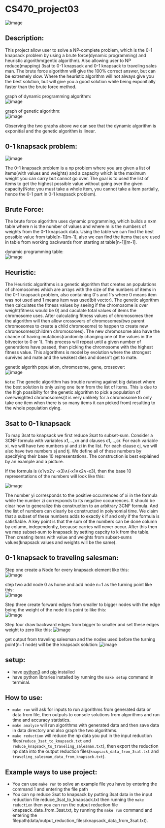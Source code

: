 # CS470_project03

![image](https://user-images.githubusercontent.com/60998598/234996445-2dd3a444-62e7-47af-8d9e-9f6eb4a0fdda.png)


## Description:
This project allow user to solve a NP-complete problem, which is the 0-1 knapsack problem by using a brute force(dynamic programming) and heuristic algorithm(gentic algorithm). Also allowing user to NP reduce(mapping) 3sat to 0-1 knapsack and 0-1 knapsack to traveling sales man. The brute force algorithm will give the 100% correct answer, but can be extremely slow. Where the heuristic algorithm will not always give you the best solution, but will give you a good solution while being exponitially faster than the brute force method.

graph of dynamic programming algorithm:  
![image](https://user-images.githubusercontent.com/60998598/234999877-ba6689ff-2c45-439f-8cec-cb3a623469a8.png)

graph of genetic algorithm:  
![image](https://user-images.githubusercontent.com/60998598/234999764-2456f4af-0eff-45b0-9e3b-cb493882780f.png)  

Observing the two graphs above we can see that the dynamic algorithm is exponitial and the genetic algorithm is linear.

## 0-1 knapsack problem:
![image](https://user-images.githubusercontent.com/60998598/234992912-b87e4310-10c3-4747-b3e8-2d315a1e6c9a.png)  

The 0-1 knapsack problem is a np problem where you are given a list of items(with values and weights) and a capacity which is the maximum weight you can carry but cannot go over. The goal is to used the list of items to get the highest possible value without going over the given capacity(Note: you must take a whole item, you cannot take a item partially, hence the 0-1 part in 0-1 knapsack problem).

## Brute Force:
The brute force algorithm uses dynamic programming, which builds a nxm table where n is the number of values and where m is the numbers of weights from the 0-1 knapsack data. Using the table we can find the best possible value from table[n-1][m-1], also we can find the items that are used in table from working backwards from starting at table[n-1][m-1].  

dynamic programming table:  
![image](https://user-images.githubusercontent.com/60998598/234991360-cc01b9ac-2907-417c-9b55-b84493d330ae.png)


## Heuristic:
The Heuristic algorithms is a genetic algorithm that creates an populations of chromosomes which are arrays with the size of the numbers of items in the 0-1 knapsack problem, also containing 0's and 1's where 0 means item was not used and 1 means item was used(bit vector). The genetic algorithm then calculates the fitness values by seeing if the chromosome is over weight(fitness would be 0) and caculate total values of items the chromosome uses. After calculating fitness values of chromosomes then the algorithm will then allow crossovers of chromosomes(two parent chromosomes to create a child chromosome) to happen to create new chromosomes(children chromosomes). The new chromosome also have the chance of having mutations(randomily changing one of the values in the bitvector to 0 or 1). This process will repeat until a given number of generations have passed, then picking the chromosome with the highest fitness value. This algorithms is model by evolution where the strongest survives and mate and the weakest dies and doesn't get to mate.  

genetic algorith population, chromosome, gene, crossover:  
![image](https://user-images.githubusercontent.com/60998598/234992289-e7063a6e-7369-440e-904f-decd8d6886e7.png)  

`Note`: The genetic algorithm has trouble running against big dataset where the best solution is only using one item from the list of items. This is due to the high possibilty for the genetic algorithm to pick a population of overweighted chromosomes(it is very unlikely for a chromosome to only take one item when there is so many items it can picked from) resulting to the whole population dying.

## 3sat to 0-1 knapsack
To map 3sat to knapsack we first reduce 3sat to subset-sum. Consider a 3CNF formula with variables x1,...,xn and clauses c1,...,cr. For each variable xi, we will have two numbers yi and zi in the list. For each clause cj, we will also have two numbers sj and tj. We define all of these numbers by specifying their base 10 representations. The construction is best explained by an example and a picture.  

If the formula is (x1∨x2∨ -x3)∧(-x1∨x2∨-x3), then the base 10 representations of the numbers will look like this: 

![image](https://user-images.githubusercontent.com/60998598/234988970-a16ea5a1-f1ec-4778-aaf9-e5b057dbefa2.png)  

The number yi corresponds to the positive occurrences of xi in the formula while the number zi corresponds to its negative occurrences. It should be clear how to generalize this construction to an arbitrary 3CNF formula. And the list of numbers can clearly be constructed in polynomial time. We claim that a subset of these numbers adds to exactly k if and only if the formula is satisfiable. A key point is that the sum of the numbers can be done column by column, independently, because carries will never occur. After this then we map subset-sum to knapsack by setting capcity to k from the table. Then creating items with value and weights from subset-sums values(knapsack values and weights will be the same). 

## 0-1 knapsack to traveling salesman:
Step one create a Node for every knapsack element like this:  
![image](https://user-images.githubusercontent.com/60998598/235017473-50385df9-23c1-4928-b2c0-f9cf85f9b1b2.png)

step two add node 0 as home and add node n+1 as the turning point like this:  
![image](https://user-images.githubusercontent.com/60998598/235017625-3c780bb6-d7a7-49b5-aa29-2c61499b5fb4.png)

Step three create forward edges from smaller to bigger nodes with the edge being the weight of the node it is point to like this:  
![image](https://user-images.githubusercontent.com/60998598/235017786-1860bca0-a4cf-4138-9ce4-571dbd596c1f.png)

Step four draw backward edges from bigger to smaller and set these edges weight to zero like this:
![image](https://user-images.githubusercontent.com/60998598/235017961-c77077e0-e28c-4992-b49c-68e3b720683a.png)

get output from traveling salesman and the nodes used before the turning point(n+1 node) will be the knapsack solution:
![image](https://user-images.githubusercontent.com/60998598/235018105-3cb45ec1-bde0-46e9-adac-edc661e8ecb0.png)

## setup:
- have [python3](https://www.python.org/) and [pip](https://pip.pypa.io/en/stable/installation/) installed
- have python libraries installed by running the `make setup` command in terminal.

## How to use:
- `make run` will ask for inputs to run algorithms from generated data or data from file, then outputs to console solutions from algorithms and run time and accuracy statistics.
- `make analyze` will run algorithms with generated data and then save data in data directory and also graph the two algorithms.
- `make reduction` will reduce the np data you put in the input reduction files(`reduce_3sat_to_knapsack.txt` and `reduce_knapsack_to_traveling_salesman.txt`), then export the reduction np data into the output reduction files(`knapsack_data_from_3sat.txt` and `traveling_salesman_data_from_knapsack.txt`).

## Example ways to use project:
- You can use `make run` to solve an example file you have by entering the command 1 and entering the file path
- You can np reduce 3sat to knapsack by putting 3sat data in the input reduction file reduce_3sat_to_knapsack.txt then running the `make reduction` then you can run the output reduction file knapsack_data_from_3sat.txt, by running the `make run` command and entering the filepath(data/output_reduction_files/knapsack_data_from_3sat.txt).
